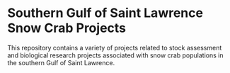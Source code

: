 # Southern Gulf of Saint Lawrence Snow Crab Projects

This repository contains a variety of projects related to stock assessment and biological research projects associated with snow crab populations in the southern Gulf of Saint Lawrence.